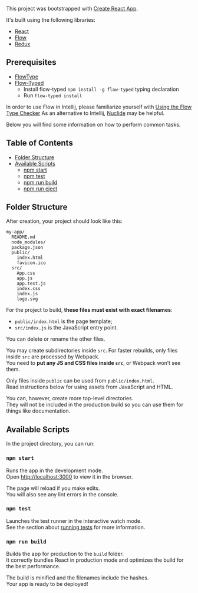 This project was bootstrapped with [Create React App](https://github.com/facebookincubator/create-react-app).

It's built using the following libraries:
* [React](https://facebook.github.io/react/)
* [Flow](https://flowtype.org/)
* [Redux](http://redux.js.org/)

## Prerequisites 
* [FlowType](https://flowtype.org/)
* [Flow-Typed](https://flowtype.org/blog/2016/10/13/Flow-Typed.html)
    * Install flow-typed `npm install -g flow-typed` typing declaration
    * Run `flow-typed install`

In order to use Flow in Intellij, please familiarize yourself with [Using the Flow Type Checker](https://www.jetbrains.com/help/idea/2016.2/using-the-flow-type-checker.html)
As an alternative to Intellij, [Nuclide](https://nuclide.io) may be helpful. 

Below you will find some information on how to perform common tasks.<br>

## Table of Contents

- [Folder Structure](#folder-structure)
- [Available Scripts](#available-scripts)
  - [npm start](#npm-start)
  - [npm test](#npm-test)
  - [npm run build](#npm-run-build)
  - [npm run eject](#npm-run-eject)

## Folder Structure

After creation, your project should look like this:

```
my-app/
  README.md
  node_modules/
  package.json
  public/
    index.html
    favicon.ico
  src/
    App.css
    app.js
    app.test.js
    index.css
    index.js
    logo.svg
```

For the project to build, **these files must exist with exact filenames**:

* `public/index.html` is the page template;
* `src/index.js` is the JavaScript entry point.

You can delete or rename the other files.

You may create subdirectories inside `src`. For faster rebuilds, only files inside `src` are processed by Webpack.<br>
You need to **put any JS and CSS files inside `src`**, or Webpack won’t see them.

Only files inside `public` can be used from `public/index.html`.<br>
Read instructions below for using assets from JavaScript and HTML.

You can, however, create more top-level directories.<br>
They will not be included in the production build so you can use them for things like documentation.

## Available Scripts

In the project directory, you can run:

### `npm start`

Runs the app in the development mode.<br>
Open [http://localhost:3000](http://localhost:3000) to view it in the browser.

The page will reload if you make edits.<br>
You will also see any lint errors in the console.

### `npm test`

Launches the test runner in the interactive watch mode.<br>
See the section about [running tests](#running-tests) for more information.

### `npm run build`

Builds the app for production to the `build` folder.<br>
It correctly bundles React in production mode and optimizes the build for the best performance.

The build is minified and the filenames include the hashes.<br>
Your app is ready to be deployed!

